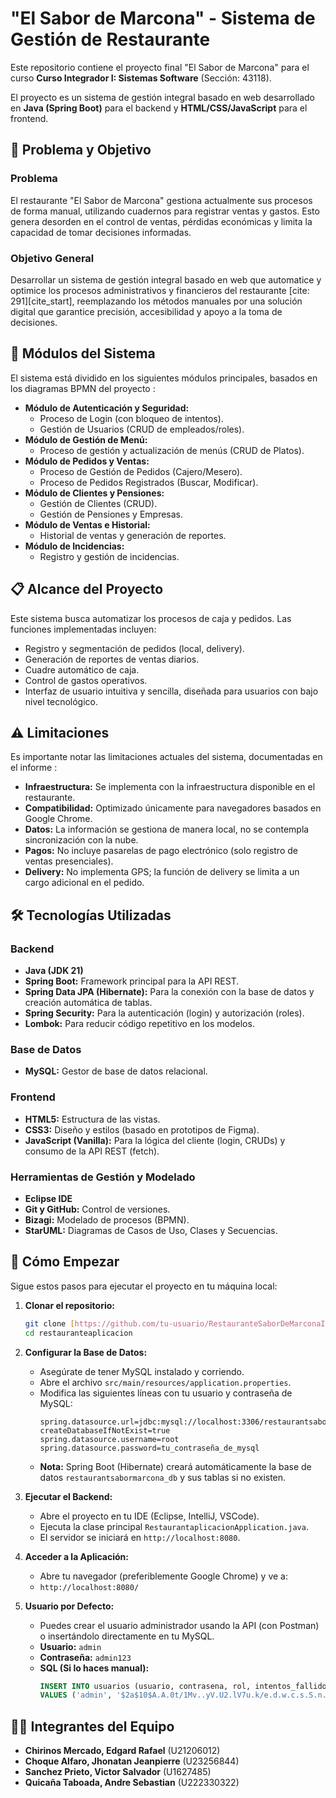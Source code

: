 # "El Sabor de Marcona" - Sistema de Gestión de Restaurante

Este repositorio contiene el proyecto final "El Sabor de Marcona" para el curso **Curso Integrador I: Sistemas Software** (Sección: 43118).

El proyecto es un sistema de gestión integral basado en web desarrollado en **Java (Spring Boot)** para el backend y **HTML/CSS/JavaScript** para el frontend.

## 🎯 Problema y Objetivo

### Problema
El restaurante "El Sabor de Marcona" gestiona actualmente sus procesos de forma manual, utilizando cuadernos para registrar ventas y gastos. Esto genera desorden en el control de ventas, pérdidas económicas y limita la capacidad de tomar decisiones informadas.

### Objetivo General
Desarrollar un sistema de gestión integral basado en web que automatice y optimice los procesos administrativos y financieros del restaurante [cite: 291][cite_start], reemplazando los métodos manuales por una solución digital que garantice precisión, accesibilidad y apoyo a la toma de decisiones.

## 🚀 Módulos del Sistema

El sistema está dividido en los siguientes módulos principales, basados en los diagramas BPMN del proyecto :

* **Módulo de Autenticación y Seguridad:**
    * Proceso de Login (con bloqueo de intentos).
    * Gestión de Usuarios (CRUD de empleados/roles).
* **Módulo de Gestión de Menú:**
    * Proceso de gestión y actualización de menús (CRUD de Platos).
* **Módulo de Pedidos y Ventas:**
    * Proceso de Gestión de Pedidos (Cajero/Mesero).
    * Proceso de Pedidos Registrados (Buscar, Modificar).
* **Módulo de Clientes y Pensiones:**
    * Gestión de Clientes (CRUD).
    * Gestión de Pensiones y Empresas.
* **Módulo de Ventas e Historial:**
    * Historial de ventas y generación de reportes.
* **Módulo de Incidencias:**
    * Registro y gestión de incidencias.

## 📋 Alcance del Proyecto

Este sistema busca automatizar los procesos de caja y pedidos. Las funciones implementadas incluyen:

* Registro y segmentación de pedidos (local, delivery).
* Generación de reportes de ventas diarios.
* Cuadre automático de caja.
* Control de gastos operativos.
* Interfaz de usuario intuitiva y sencilla, diseñada para usuarios con bajo nivel tecnológico.

## ⚠️ Limitaciones

Es importante notar las limitaciones actuales del sistema, documentadas en el informe :

* **Infraestructura:** Se implementa con la infraestructura disponible en el restaurante.
* **Compatibilidad:** Optimizado únicamente para navegadores basados en Google Chrome.
* **Datos:** La información se gestiona de manera local, no se contempla sincronización con la nube.
* **Pagos:** No incluye pasarelas de pago electrónico (solo registro de ventas presenciales).
* **Delivery:** No implementa GPS; la función de delivery se limita a un cargo adicional en el pedido.

## 🛠️ Tecnologías Utilizadas

### Backend
* **Java (JDK 21)** 
* **Spring Boot:** Framework principal para la API REST.
* **Spring Data JPA (Hibernate):** Para la conexión con la base de datos y creación automática de tablas.
* **Spring Security:** Para la autenticación (login) y autorización (roles).
* **Lombok:** Para reducir código repetitivo en los modelos.

### Base de Datos
* **MySQL:** Gestor de base de datos relacional.

### Frontend
* **HTML5:** Estructura de las vistas.
* **CSS3:** Diseño y estilos (basado en prototipos de Figma).
* **JavaScript (Vanilla):** Para la lógica del cliente (login, CRUDs) y consumo de la API REST (fetch).

### Herramientas de Gestión y Modelado
* **Eclipse IDE** 
* **Git y GitHub:** Control de versiones.
* **Bizagi:** Modelado de procesos (BPMN).
* **StarUML:** Diagramas de Casos de Uso, Clases y Secuencias.

## 🚀 Cómo Empezar

Sigue estos pasos para ejecutar el proyecto en tu máquina local:

1.  **Clonar el repositorio:**
    ```bash
    git clone [https://github.com/tu-usuario/RestauranteSaborDeMarconaIntegradorGrupo5.git](https://github.com/tu-usuario/RestauranteSaborDeMarconaIntegradorGrupo5.git)
    cd restauranteaplicacion
    ```

2.  **Configurar la Base de Datos:**
    * Asegúrate de tener MySQL instalado y corriendo.
    * Abre el archivo `src/main/resources/application.properties`.
    * Modifica las siguientes líneas con tu usuario y contraseña de MySQL:
        ```properties
        spring.datasource.url=jdbc:mysql://localhost:3306/restaurantsabormarcona_db?createDatabaseIfNotExist=true
        spring.datasource.username=root
        spring.datasource.password=tu_contraseña_de_mysql
        ```
    * **Nota:** Spring Boot (Hibernate) creará automáticamente la base de datos `restaurantsabormarcona_db` y sus tablas si no existen.

3.  **Ejecutar el Backend:**
    * Abre el proyecto en tu IDE (Eclipse, IntelliJ, VSCode).
    * Ejecuta la clase principal `RestaurantaplicacionApplication.java`.
    * El servidor se iniciará en `http://localhost:8080`.

4.  **Acceder a la Aplicación:**
    * Abre tu navegador (preferiblemente Google Chrome) y ve a:
    * `http://localhost:8080/`

5.  **Usuario por Defecto:**
    * Puedes crear el usuario administrador usando la API (con Postman) o insertándolo directamente en tu MySQL.
    * **Usuario:** `admin`
    * **Contraseña:** `admin123`
    * **SQL (Si lo haces manual):**
        ```sql
        INSERT INTO usuarios (usuario, contrasena, rol, intentos_fallidos, cuenta_bloqueada) 
        VALUES ('admin', '$2a$10$A.A.0t/1Mv..yV.U2.lV7u.k/e.d.w.c.s.S.n.G.i.O.u.A.i.G', 'ADMINISTRADOR', 0, 0);
        ```

## 👨‍💻 Integrantes del Equipo

* **Chirinos Mercado, Edgard Rafael** (U21206012)
* **Choque Alfaro, Jhonatan Jeanpierre** (U23256844) 
* **Sanchez Prieto, Victor Salvador** (U1627485) 
* **Quicaña Taboada, Andre Sebastian** (U222330322) 
